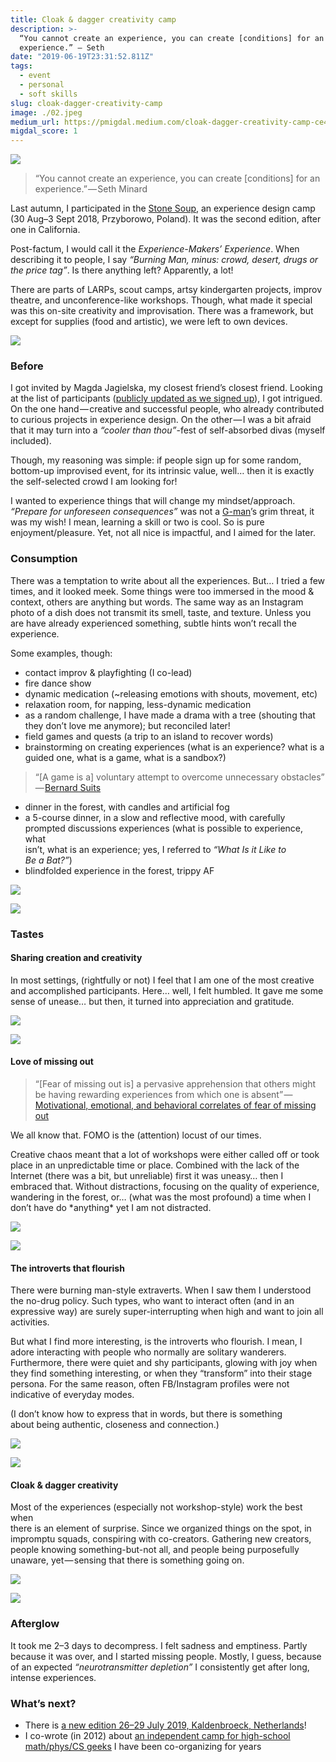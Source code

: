 ```yaml
---
title: Cloak & dagger creativity camp
description: >-
  “You cannot create an experience, you can create [conditions] for an
  experience.” — Seth
date: "2019-06-19T23:31:52.811Z"
tags:
  - event
  - personal
  - soft skills
slug: cloak-dagger-creativity-camp
image: ./02.jpeg
medium_url: https://pmigdal.medium.com/cloak-dagger-creativity-camp-ce4a24aa6528
migdal_score: 1
---
```


![](./00.jpeg)

> “You cannot create an experience, you can create \[conditions\] for an experience.” — Seth Minard

Last autumn, I participated in the [Stone Soup](https://stonesoup.live/), an experience design camp (30 Aug–3 Sept 2018, Przyborowo, Poland). It was the second edition, after one in California.

Post-factum, I would call it the _Experience-Makers’ Experience_. When describing it to people, I say _“Burning Man, minus: crowd, desert, drugs or the price tag”_. Is there anything left? Apparently, a lot!

There are parts of LARPs, scout camps, artsy kindergarten projects, improv theatre, and unconference-like workshops. Though, what made it special was this on-site creativity and improvisation. There was a framework, but except for supplies (food and artistic), we were left to own devices.

![](./01.jpeg)

### Before

I got invited by Magda Jagielska, my closest friend’s closest friend. Looking at the list of participants ([publicly updated as we signed up](https://stonesoup.live/poland-2018)), I got intrigued. On the one hand — creative and successful people, who already contributed to curious projects in experience design. On the other — I was a bit afraid that it may turn into a _“cooler than thou”_\-fest of self-absorbed divas (myself included).

Though, my reasoning was simple: if people sign up for some random, bottom-up improvised event, for its intrinsic value, well… then it is exactly the self-selected crowd I am looking for!

I wanted to experience things that will change my mindset/approach. _“Prepare for unforeseen consequences”_ was not a [G-man](https://en.wikipedia.org/wiki/G-Man_%28Half-Life%29)’s grim threat, it was my wish! I mean, learning a skill or two is cool. So is pure enjoyment/pleasure. Yet, not all nice is impactful, and I aimed for the later.

### Consumption

There was a temptation to write about all the experiences. But… I tried a few times, and it looked meek. Some things were too immersed in the mood & context, others are anything but words. The same way as an Instagram photo of a dish does not transmit its smell, taste, and texture. Unless you are have already experienced something, subtle hints won’t recall the experience.

Some examples, though:

- contact improv & playfighting (I co-lead)
- fire dance show
- dynamic medication (~releasing emotions with shouts, movement, etc)
- relaxation room, for napping, less-dynamic medication
- as a random challenge, I have made a drama with a tree (shouting that they don’t love me anymore); but reconciled later!
- field games and quests (a trip to an island to recover words)
- brainstorming on creating experiences (what is an experience? what is a guided one, what is a game, what is a sandbox?)

> “\[A game is a\] voluntary attempt to overcome unnecessary obstacles” — [Bernard Suits](https://en.m.wikipedia.org/w/index.php?title=Bernard_Suits&action=edit&redlink=1 "Bernard Suits (page does not exist)")

- dinner in the forest, with candles and artificial fog
- a 5-course dinner, in a slow and reflective mood, with carefully prompted discussions experiences (what is possible to experience, what  
  isn’t, what is an experience; yes, I referred to _“What Is it Like to  
  Be a Bat?”_)
- blindfolded experience in the forest, trippy AF

![](./02.jpeg)

![](./03.jpeg)

### Tastes

#### Sharing creation and creativity

In most settings, (rightfully or not) I feel that I am one of the most creative and accomplished participants. Here… well, I felt humbled. It gave me some sense of unease… but then, it turned into appreciation and gratitude.

![](./04.jpeg)

![](./05.jpeg)

#### Love of missing out

> “\[Fear of missing out is\] a pervasive apprehension that others might be having rewarding experiences from which one is absent” — [Motivational, emotional, and behavioral correlates of fear of missing out](https://www.sciencedirect.com/science/article/pii/S0747563213000800)

We all know that. FOMO is the (attention) locust of our times.

Creative chaos meant that a lot of workshops were either called off or took place in an unpredictable time or place. Combined with the lack of the Internet (there was a bit, but unreliable) first it was uneasy… then I embraced that. Without distractions, focusing on the quality of experience, wandering in the forest, or… (what was the most profound) a time when I don’t have do \*anything\* yet I am not distracted.

![](./06.jpeg)

![](./07.jpeg)

#### The introverts that flourish

There were burning man-style extraverts. When I saw them I understood the no-drug policy. Such types, who want to interact often (and in an expressive way) are surely super-interrupting when high and want to join all activities.

But what I find more interesting, is the introverts who flourish. I mean, I adore interacting with people who normally are solitary wanderers. Furthermore, there were quiet and shy participants, glowing with joy when they find something interesting, or when they “transform” into their stage persona. For the same reason, often FB/Instagram profiles were not indicative of everyday modes.

(I don’t know how to express that in words, but there is something  
about being authentic, closeness and connection.)

![](./08.jpeg)

![](./09.jpeg)

#### Cloak & dagger creativity

Most of the experiences (especially not workshop-style) work the best when  
there is an element of surprise. Since we organized things on the spot, in impromptu squads, conspiring with co-creators. Gathering new creators, people knowing something-but-not all, and people being purposefully unaware, yet — sensing that there is something going on.

![](./10.jpeg)

![](./11.jpeg)

### Afterglow

It took me 2–3 days to decompress. I felt sadness and emptiness. Partly because it was over, and I started missing people. Mostly, I guess, because of an expected _“neurotransmitter depletion”_ I consistently get after long, intense experiences.

### What’s next?

- There is [a new edition 26–29 July 2019, Kaldenbroeck, Netherlands](https://stonesoup.live/)!
- I co-wrote (in 2012) about [an independent camp for high-school math/phys/CS geeks](https://warsztatywww.pl/article/en-indie-camp-for-hs-geeks/) I have been co-organizing for years
